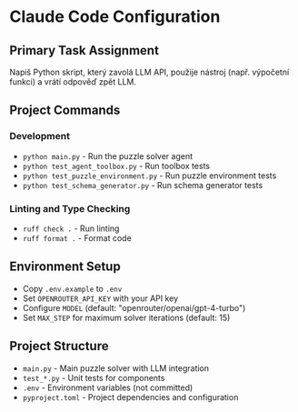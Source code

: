 # Claude Code Configuration

## Primary Task Assignment
Napiš Python skript, který zavolá LLM API, použije nástroj (např. výpočetní funkci) a vrátí odpověď zpět LLM.

## Project Commands

### Development
- `python main.py` - Run the puzzle solver agent
- `python test_agent_toolbox.py` - Run toolbox tests
- `python test_puzzle_environment.py` - Run puzzle environment tests
- `python test_schema_generator.py` - Run schema generator tests

### Linting and Type Checking
- `ruff check .` - Run linting
- `ruff format .` - Format code

## Environment Setup
- Copy `.env.example` to `.env`
- Set `OPENROUTER_API_KEY` with your API key
- Configure `MODEL` (default: "openrouter/openai/gpt-4-turbo")
- Set `MAX_STEP` for maximum solver iterations (default: 15)

## Project Structure
- `main.py` - Main puzzle solver with LLM integration
- `test_*.py` - Unit tests for components
- `.env` - Environment variables (not committed)
- `pyproject.toml` - Project dependencies and configuration